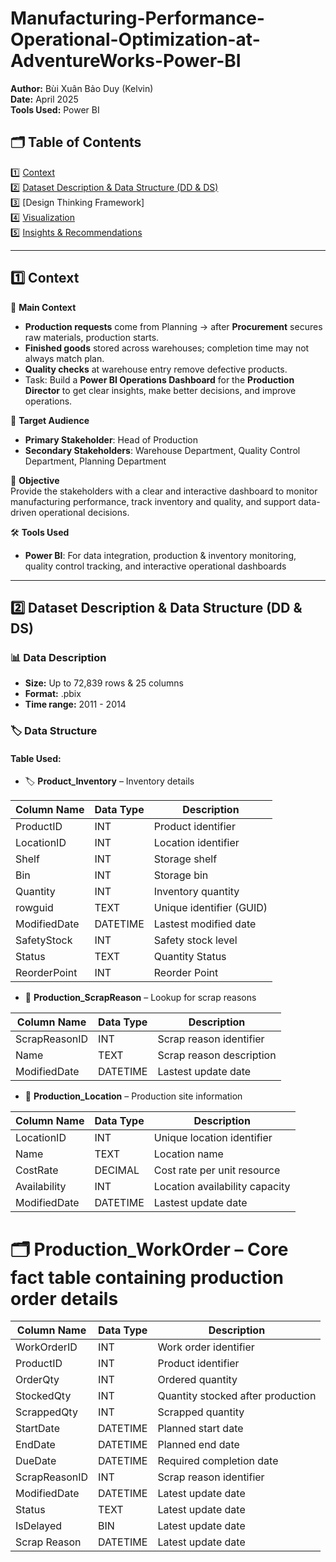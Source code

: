 # Manufacturing-Performance-Operational-Optimization-at-AdventureWorks-Power-BI  

**Author:** Bùi Xuân Bảo Duy (Kelvin)  
**Date:** April 2025  
**Tools Used:** Power BI  

## 🗂️ Table of Contents
1️⃣ [Context](#context)  
2️⃣ [Dataset Description & Data Structure (DD & DS)](#dataset-description--data-structure-dd--ds)  
3️⃣ [Design Thinking Framework]  
4️⃣ [Visualization](#visualization)  
5️⃣ [Insights & Recommendations](#insights--recommendations)  

---

## 1️⃣ Context

📘 **Main Context**  
- **Production requests** come from Planning → after **Procurement** secures raw materials, production starts.  
- **Finished goods** stored across warehouses; completion time may not always match plan.  
- **Quality checks** at warehouse entry remove defective products.  
- Task: Build a **Power BI Operations Dashboard** for the **Production Director** to get clear insights, make better decisions, and improve operations.  

👥 **Target Audience**  
- **Primary Stakeholder**: Head of Production
- **Secondary Stakeholders**: Warehouse Department, Quality Control Department, Planning Department

🎯 **Objective**   
Provide the stakeholders with a clear and interactive dashboard to monitor manufacturing performance, track inventory and quality, and support data-driven operational decisions.  

🛠️ **Tools Used**  
- **Power BI**: For data integration, production & inventory monitoring, quality control tracking, and interactive operational dashboards  

---

## 2️⃣ Dataset Description & Data Structure (DD & DS)

### 📊 Data Description  
- **Size:** Up to 72,839 rows & 25 columns  
- **Format:** .pbix  
- **Time range:** 2011 - 2014    

### 🏷️ **Data Structure**  
#### Table Used:  
- 🏷️ **Product_Inventory** – Inventory details  

| Column Name  | Data Type        | Description                  |
|--------------|------------------|------------------------------|
| ProductID    | INT              | Product identifier           |
| LocationID   | INT              | Location identifier          |
| Shelf        | INT              | Storage shelf                |
| Bin          | INT              | Storage bin                  |
| Quantity     | INT              | Inventory quantity           |
| rowguid      | TEXT             | Unique identifier (GUID)     |
| ModifiedDate | DATETIME         | Lastest modified date        |
| SafetyStock  | INT              | Safety stock level           |
| Status       | TEXT             | Quantity Status              |
| ReorderPoint | INT              | Reorder Point                |

- 🧾 **Production_ScrapReason** – Lookup for scrap reasons  

| Column Name    | Data Type    | Description               |
|----------------|--------------|---------------------------|
| ScrapReasonID  | INT          | Scrap reason identifier   |
| Name           | TEXT         | Scrap reason description  |
| ModifiedDate   | DATETIME     | Lastest update date       |

- 📄 **Production_Location** – Production site information

| Column Name   | Data Type | Description                    |
|---------------|-----------|--------------------------------|
| LocationID    | INT       | Unique location identifier     |
| Name          | TEXT      | Location name                  |
| CostRate      | DECIMAL   | Cost rate per unit resource    |
| Availability  | INT       | Location availability capacity |
| ModifiedDate  | DATETIME  | Lastest update date            |

# 🗂️ Production_WorkOrder – Core fact table containing production order details

| Column Name     | Data Type | Description                       |
|-----------------|-----------|-----------------------------------|
| WorkOrderID     | INT       | Work order identifier             |
| ProductID       | INT       | Product identifier                |
| OrderQty        | INT       | Ordered quantity                  |
| StockedQty      | INT       | Quantity stocked after production |
| ScrappedQty     | INT       | Scrapped quantity                 |
| StartDate       | DATETIME  | Planned start date                |
| EndDate         | DATETIME  | Planned end date                  |
| DueDate         | DATETIME  | Required completion date          |
| ScrapReasonID   | INT       | Scrap reason identifier           |
| ModifiedDate    | DATETIME  | Latest update date                |
| Status          | TEXT  | Latest update date                |
| IsDelayed    | BIN  | Latest update date                |
| Scrap Reason    | DATETIME  | Latest update date                |



